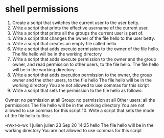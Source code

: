 # shell permissions
1. Create a script that switches the current user to the user betty.
2. Write a script that prints the effective username of the current user.
3. Write a script that prints all the groups the current user is part of.
4. Write a script that changes the owner of the file hello to the user betty.
5. Write a script that creates an empty file called hello.
6. Write a script that adds execute permission to the owner of the file hello. 
	The file hello will be in the working directory
7. Write a script that adds execute permission to the owner and the group owner, and read permission to other users, to the file hello. The file hello will be in the working directory
8. Write a script that adds execution permission to the owner, the group owner and the other users, to the file hello
	The file hello will be in the working directory
	You are not allowed to use commas for this script
9. Write a script that sets the permission to the file hello as follows:

Owner: no permission at all
Group: no permission at all
Other users: all the permissions
The file hello will be in the working directory You are not allowed to use commas for this script
10. Write a script that sets the mode of the file hello to this:

-rwxr-x-wx 1 julien julien 23 Sep 20 14:25 hello
The file hello will be in the working directory
You are not allowed to use commas for this script
